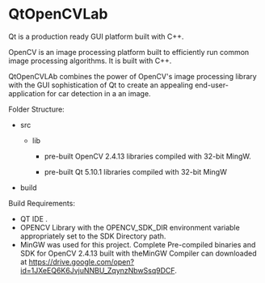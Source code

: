 # QtOpenCVLab
Qt is a production ready GUI platform built with C++.


OpenCV is an image processing platform built to efficiently run common image processing algorithms. It is built with C++.



QtOpenCVLAb combines the power of OpenCV's image processing library with the GUI sophistication of Qt to create an appealing end-user-application for car detection in a an image.





   Folder Structure:

   - src 
  
     - lib

       - pre-built OpenCV 2.4.13 libraries compiled with 32-bit MingW.

       - pre-built Qt 5.10.1 libraries compiled with 32-bit MingW

   - build



  Build Requirements:
   - QT IDE .
   - OPENCV Library with the OPENCV_SDK_DIR environment variable appropriately set to the SDK Directory path.
   - MinGW was used for this project. Complete Pre-compiled binaries and SDK for OpenCV 2.4.13 built with theMinGW Compiler can downloaded at https://drive.google.com/open?id=1JXeEQ6K6JvjuNNBU_ZqynzNbwSsq9DCF.
